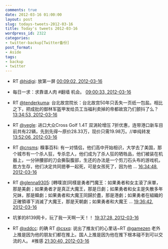 ```yaml
---
comments: true
date: 2012-03-16 01:00:00
layout: post
slug: todays-tweets-2012-03-16
title: Today's tweets 2012-03-16
wordpress_id: 2322
categories:
- twitter-backup[Twitter备份]
post_format:
- Aside
tags:
- backup
- twitter
---
```





  * RT [@hidigi](http://twitter.com/hidigi): 放第一屏 [00:09:02, 2012-03-16](http://twitter.com/gfrog/statuses/180324737224945665)





  * 每日一求：求靠谱人肉 #翻墙 机会。 [09:00:33, 2012-03-16](http://twitter.com/gfrog/statuses/180458500177137666)





  * RT [@tenderkuma](http://twitter.com/tenderkuma): 台北故宫院长：台北故宫50年只丢失一页纸一包盐。相比之下，把成批的御林军盔甲发给员工当福利卖掉的帝都故宫乃们颤抖了么？ [13:34:53, 2012-03-16](http://twitter.com/gfrog/statuses/180527535040364544)





  * RT [@yegle](http://twitter.com/yegle): 进口大众Cross Golf 1.4T 双涡轮增压 7折优惠，连带港口新车目前共有22辆，先到先得～原价28.33万，现价只需19.98万。//单纯转发 [13:52:06, 2012-03-16](http://twitter.com/gfrog/statuses/180531869681590272)





  * RT [@cnsms](http://twitter.com/cnsms): 糗事百科:  有一对情侣，他们高中开始相识，大学去了美国，那个城市有一个杀人狂，专杀恋人，他们成为了杀人狂的牺牲品，他们被装在机器上，一分钟腰部的刀会撕裂腹部，生还的办法是一个剪刀石头布的游戏机，胜方生存，他们决定共同摁拳一起死，可是女孩死了，因为他 ... [16:34:48, 2012-03-16](http://twitter.com/gfrog/statuses/180572816020738048)





  * RT [@glenna9305](http://twitter.com/glenna9305): [轉噗浪]同樣是勇者鬥魔王：如果勇者和女主滾了床單，那是美劇；如果勇者才是真正大魔王，那是日劇；如果勇者和女主是失散多年兄妹，那是韓劇；如果勇者和大魔王同歸於盡，那是港劇；如果勇者在組織的正確領導下消滅了大魔王，那是天朝劇；如果勇者和大魔王 ... [19:36:42, 2012-03-16](http://twitter.com/gfrog/statuses/180618589559193602)





  * 坑爹的8139网卡，玩了我一天啊一天！！ [19:37:28, 2012-03-16](http://twitter.com/gfrog/statuses/180618784015515648)





  * RT [@xddcc](http://twitter.com/xddcc): 的确 RT [@csxq](http://twitter.com/csxq): 说出了推友们的心里话~RT [@gamezen](http://twitter.com/gamezen) 老外上推是因为他的朋友们都在推上。国人上推是因为他在推下根本碰不到可以交流的人。 #推感 [21:30:40, 2012-03-16](http://twitter.com/gfrog/statuses/180647270742638592)





